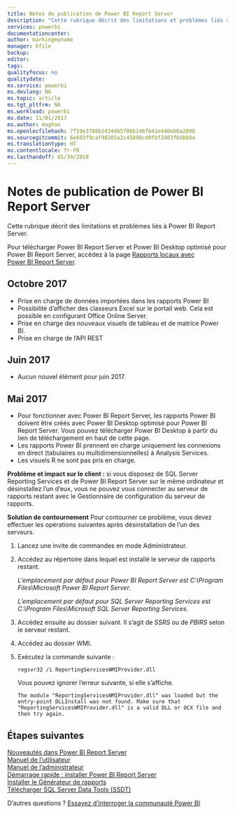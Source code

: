 ```yaml
---
title: Notes de publication de Power BI Report Server
description: "Cette rubrique décrit des limitations et problèmes liés à Power BI Report Server."
services: powerbi
documentationcenter: 
author: markingmyname
manager: kfile
backup: 
editor: 
tags: 
qualityfocus: no
qualitydate: 
ms.service: powerbi
ms.devlang: NA
ms.topic: article
ms.tgt_pltfrm: NA
ms.workload: powerbi
ms.date: 11/01/2017
ms.author: maghan
ms.openlocfilehash: 7f59e3788b24344b5f86b146fb41e440eb0a2098
ms.sourcegitcommit: 6e693f9caf98385a2c45890cd0fbf2403f0dbb8a
ms.translationtype: HT
ms.contentlocale: fr-FR
ms.lasthandoff: 01/30/2018
---
```

# <a name="power-bi-report-server-release-notes"></a>Notes de publication de Power BI Report Server
Cette rubrique décrit des limitations et problèmes liés à Power BI Report Server.

Pour télécharger Power BI Report Server et Power BI Desktop optimisé pour Power BI Report Server, accédez à la page [Rapports locaux avec Power BI Report Server](https://powerbi.microsoft.com/report-server/).

## <a name="october-2017"></a>Octobre 2017
* Prise en charge de données importées dans les rapports Power BI
* Possibilité d’afficher des classeurs Excel sur le portail web. Cela est possible en configurant Office Online Server.
* Prise en charge des nouveaux visuels de tableau et de matrice Power BI.
* Prise en charge de l’API REST

## <a name="june-2017"></a>Juin 2017
* Aucun nouvel élément pour juin 2017.

## <a name="may-2017"></a>Mai 2017
* Pour fonctionner avec Power BI Report Server, les rapports Power BI doivent être créés avec Power BI Desktop optimisé pour Power BI Report Server. Vous pouvez télécharger Power BI Desktop à partir du lien de téléchargement en haut de cette page.
* Les rapports Power BI prennent en charge uniquement les connexions en direct (tabulaires ou multidimensionnelles) à Analysis Services.
* Les visuels R ne sont pas pris en charge.

**Problème et impact sur le client :** si vous disposez de SQL Server Reporting Services et de Power BI Report Server sur le même ordinateur et désinstallez l’un d’eux, vous ne pouvez vous connecter au serveur de rapports restant avec le Gestionnaire de configuration du serveur de rapports.

**Solution de contournement** Pour contourner ce problème, vous devez effectuer les opérations suivantes après désinstallation de l’un des serveurs.

1. Lancez une invite de commandes en mode Administrateur.
2. Accédez au répertoire dans lequel est installé le serveur de rapports restant.
   
    *L’emplacement par défaut pour Power BI Report Server est C:\Program Files\Microsoft Power BI Report Server*.
   
    *L’emplacement par défaut pour SQL Server Reporting Services est C:\Program Files\Microsoft SQL Server Reporting Services*.
3. Accédez ensuite au dossier suivant. Il s’agit de *SSRS* ou de *PBIRS* selon le serveur restant.
4. Accédez au dossier WMI.
5. Exécutez la commande suivante :
   
    ```
    regsvr32 /i ReportingServicesWMIProvider.dll
    ```
   
    Vous pouvez ignorer l’erreur suivante, si elle s’affiche.
   
    ```
    The module "ReportingServicesWMIProvider.dll" was loaded but the entry-point DLLInstall was not found. Make sure that "ReportingServicesWMIProvider.dll" is a valid DLL or OCX file and then try again.
    ```

## <a name="next-steps"></a>Étapes suivantes
[Nouveautés dans Power BI Report Server](whats-new.md)  
[Manuel de l’utilisateur](user-handbook-overview.md)  
[Manuel de l’administrateur](admin-handbook-overview.md)  
[Démarrage rapide : installer Power BI Report Server](quickstart-install-report-server.md)  
[Installer le Générateur de rapports](https://docs.microsoft.com/sql/reporting-services/install-windows/install-report-builder)  
[Télécharger SQL Server Data Tools (SSDT)](http://go.microsoft.com/fwlink/?LinkID=616714)

D’autres questions ? [Essayez d’interroger la communauté Power BI](https://community.powerbi.com/)

